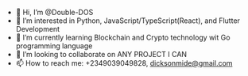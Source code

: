 - 👋 Hi, I’m @Double-DOS
- 👀 I’m interested in Python, JavaScript/TypeScript(React), and Flutter Development
- 🌱 I’m currently learning Blockchain and Crypto technology wit Go programming language
- 💞️ I’m looking to collaborate on ANY PROJECT I CAN
- 📫 How to reach me: +2349039049828, dicksonmide@gmail.com

<!---
Double-DOS/Double-DOS is a ✨ special ✨ repository because its `README.md` (this file) appears on your GitHub profile.
You can click the Preview link to take a look at your changes.
--->
